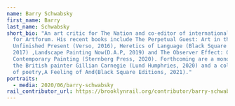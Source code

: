 ```yaml
---
name: Barry Schwabsky
first_name: Barry
last_name: Schwabsky
short_bio: "An art critic for The Nation and co-editor of international reviews
  for Artforum. His recent books include The Perpetual Guest: Art in the
  Unfinished Present (Verso, 2016), Heretics of Language (Black Square Editions,
  2017) ,Landscape Painting Now(D.A.P, 2019) and The Observer Effect: On
  Contemporary Painting (Sternberg Press, 2020). Forthcoming are a monograph on
  the British painter Gillian Carnegie (Lund Humphries, 2020) and a collection
  of poetry,A Feeling of And(Black Square Editions, 2021)."
portraits:
  - media: 2020/06/barry-schwabsky
rail_contributor_url: https://brooklynrail.org/contributor/barry-schwabsky
---
```

